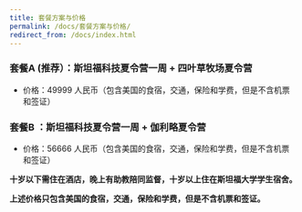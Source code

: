 ```yaml
---
title: 套餐方案与价格
permalink: /docs/套餐方案与价格/
redirect_from: /docs/index.html
---
```


### 套餐A (推荐）：斯坦福科技夏令营一周 + 四叶草牧场夏令营 

* 价格：49999 人民币（包含美国的食宿，交通，保险和学费，但是不含机票和签证）


### 套餐B ：斯坦福科技夏令营一周 + 伽利略夏令营 

* 价格：56666 人民币（包含美国的食宿，交通，保险和学费，但是不含机票和签证）

**十岁以下需住在酒店，晚上有助教陪同监督，十岁以上住在斯坦福大学学生宿舍。**

**上述价格只包含美国的食宿，交通，保险和学费，但是不含机票和签证。**

